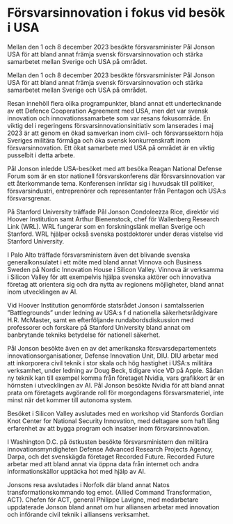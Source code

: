 # Försvarsinnovation i fokus vid besök i USA

Mellan den 1 och 8 december 2023 besökte försvarsminister Pål Jonson USA för att bland annat främja svensk försvarsinnovation och stärka samarbetet mellan Sverige och USA på området.

Mellan den 1 och 8 december 2023 besökte försvarsminister Pål Jonson USA för att bland annat främja svensk försvarsinnovation och stärka samarbetet mellan Sverige och USA på området.

Resan innehöll flera olika programpunkter, bland annat ett undertecknande av ett Defence Cooperation Agreement med USA, men det var svensk innovation och innovationssamarbete som var resans fokusområde. En viktig del i regeringens försvarsinnovationsinitiativ som lanserades i maj 2023 är att genom en ökad samverkan inom civil- och försvarssektorn höja Sveriges militära förmåga och öka svensk konkurrenskraft inom försvarsinnovation. Ett ökat samarbete med USA på området är en viktig pusselbit i detta arbete.

Pål Jonson inledde USA-besöket med att besöka Reagan National Defense Forum som är en stor nationell försvarskonferens där försvarsinnovation var ett återkommande tema. Konferensen inriktar sig i huvudsak till politiker, försvarsindustri, entreprenörer och representanter från Pentagon och USA:s försvarsgrenar.

På Stanford University träffade Pål Jonson Condoleezza Rice, direktör vid Hoover Institution samt Arthur Bienenstock, chef för Wallenberg Research Link (WRL). WRL fungerar som en forskningslänk mellan Sverige och Stanford. WRL hjälper också svenska postdoktorer under deras vistelse vid Stanford University.

I Palo Alto träffade försvarsministern även det blivande svenska generalkonsulatet i ett möte med bland annat Vinnova och Business Sweden på Nordic Innovation House i Silicon Valley. Vinnova är verksamma i Silicon Valley för att exempelvis hjälpa svenska aktörer och innovativa företag att orientera sig och dra nytta av regionens möjligheter, bland annat inom utvecklingen av AI.

Vid Hoover Institution genomförde statsrådet Jonson i samtalsserien ”Battlegrounds” under ledning av USA:s f d nationella säkerhetsrådgivare H.R. McMaster, samt en efterföljande rundabordsdiskussion med professorer och forskare på Stanford University bland annat om banbrytande tekniks betydelse för nationell säkerhet.

Pål Jonson besökte även en av det amerikanska försvarsdepartementets innovationsorganisationer, Defense Innovation Unit, DIU. DIU arbetar med att inkorporera civil teknik i stor skala och hög hastighet i USA:s militära verksamhet, under ledning av Doug Beck, tidigare vice VD på Apple. Sådan ny teknik kan till exempel komma från företaget Nvidia, vars grafikkort är en hörnsten i utvecklingen av AI. Pål Jonson besökte Nvidia för att bland annat prata om företagets avgörande roll för morgondagens försvarsmateriel, inte minst när det kommer till autonoma system.

Besöket i Silicon Valley avslutades med en workshop vid Stanfords Gordian Knot Center for National Security Innovation, med deltagare som haft lång erfarenhet av att bygga program och insatser inom försvarsinnovation.

I Washington D.C. på östkusten besökte försvarsministern den militära innovationsmyndigheten Defense Advanced Research Projects Agency, Darpa, och det svenskägda företaget Recorded Future. Recorded Future arbetar med att bland annat via öppna data från internet och andra informationskällor upptäcka hot med hjälp av AI.

Jonsons resa avslutades i Norfolk där bland annat Natos transformationskommando tog emot. (Allied Command Transformation, ACT). Chefen för ACT, general Philippe Lavigne, med medarbetare uppdaterade Jonson bland annat om hur alliansen arbetar med innovation och införande civil teknik i alliansens verksamhet.
